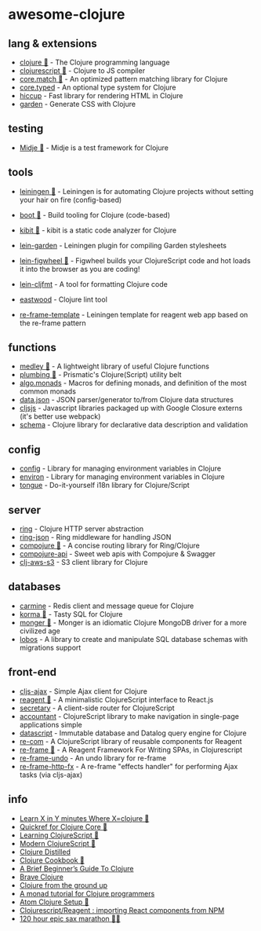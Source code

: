 # awesome-clojure

## lang & extensions
- [clojure 🌟](https://github.com/clojure/clojure) - The Clojure programming language 
- [clojurescript 🌟](https://github.com/clojure/clojurescript) - Clojure to JS compiler
- [core.match 🌟](https://github.com/clojure/core.match) - An optimized pattern matching library for Clojure
- [core.typed](https://github.com/clojure/core.typed) - An optional type system for Clojure
- [hiccup](https://github.com/weavejester/hiccup) - Fast library for rendering HTML in Clojure
- [garden](https://github.com/noprompt/garden) - Generate CSS with Clojure

## testing
- [Midje 🌟](https://github.com/marick/Midje) - Midje is a test framework for Clojure

## tools
- [leiningen 🌟](https://github.com/technomancy/leiningen) - Leiningen is for automating Clojure projects without setting your hair on fire (config-based)
- [boot 🌟](https://github.com/boot-clj/boot) - Build tooling for Clojure (code-based)

- [kibit 🌟](https://github.com/jonase/kibit) - kibit is a static code analyzer for Clojure
- [lein-garden](https://github.com/noprompt/lein-garden) - Leiningen plugin for compiling Garden stylesheets
- [lein-figwheel 🌟](https://github.com/bhauman/lein-figwheel) - Figwheel builds your ClojureScript code and hot loads it into the browser as you are coding!
- [lein-cljfmt](https://github.com/weavejester/cljfmt) - A tool for formatting Clojure code
- [eastwood](https://github.com/jonase/eastwood) - Clojure lint tool
- [re-frame-template](https://github.com/Day8/re-frame-template) - Leiningen template for reagent web app based on the re-frame pattern

## functions
- [medley 🌟](https://github.com/weavejester/medley) -  A lightweight library of useful Clojure functions
- [plumbing 🌟](https://github.com/plumatic/plumbing) - Prismatic's Clojure(Script) utility belt
- [algo.monads](https://github.com/clojure/algo.monads) - Macros for defining monads, and definition of the most common monads
- [data.json](https://github.com/clojure/data.json) - JSON parser/generator to/from Clojure data structures
- [cljsjs](https://github.com/cljsjs/packages) - Javascript libraries packaged up with Google Closure externs (it's better use webpack)
- [schema](https://github.com/plumatic/schema) - Clojure library for declarative data description and validation

## config
- [config](https://github.com/yogthos/config) - Library for managing environment variables in Clojure
- [environ](https://github.com/weavejester/environ) - Library for managing environment variables in Clojure
- [tongue](https://github.com/tonsky/tongue) - Do-it-yourself i18n library for Clojure/Script

## server
- [ring](https://github.com/ring-clojure/ring) - Clojure HTTP server abstraction
- [ring-json](https://github.com/ring-clojure/ring-json) - Ring middleware for handling JSON
- [compojure 🌟](https://github.com/weavejester/compojure) - A concise routing library for Ring/Clojure 
- [compojure-api](https://github.com/metosin/compojure-api) - Sweet web apis with Compojure & Swagger
- [clj-aws-s3](https://github.com/weavejester/clj-aws-s3) -  S3 client library for Clojure

## databases
- [carmine](https://github.com/ptaoussanis/carmine) - Redis client and message queue for Clojure
- [korma 🌟](https://github.com/korma/Korma) - Tasty SQL for Clojure
- [monger 🌟](https://github.com/michaelklishin/monger) - Monger is an idiomatic Clojure MongoDB driver for a more civilized age
- [lobos](https://github.com/budu/lobos) - A library to create and manipulate SQL database schemas with migrations support

## front-end
- [cljs-ajax](https://github.com/JulianBirch/cljs-ajax) - Simple Ajax client for Clojure
- [reagent 🌟](https://github.com/reagent-project/reagent) - A minimalistic ClojureScript interface to React.js
- [secretary](https://github.com/gf3/secretary) - A client-side router for ClojureScript
- [accountant](https://github.com/venantius/accountant) - ClojureScript library to make navigation in single-page applications simple
- [datascript](https://github.com/tonsky/datascript) - Immutable database and Datalog query engine for Clojure
- [re-com](https://github.com/Day8/re-com) - A ClojureScript library of reusable components for Reagent
- [re-frame 🌟](https://github.com/Day8/re-frame) - A Reagent Framework For Writing SPAs, in Clojurescript
- [re-frame-undo](https://github.com/Day8/re-frame-undo) - An undo library for re-frame
- [re-frame-http-fx](https://github.com/Day8/re-frame-http-fx) - A re-frame "effects handler" for performing Ajax tasks (via cljs-ajax)

## info
- [Learn X in Y minutes Where X=clojure 🌟](https://learnxinyminutes.com/docs/clojure/)
- [Quickref for Clojure Core 🌟](https://clojuredocs.org/quickref)
- [Learning ClojureScript 🌟](https://github.com/clojurians-org/clojure-ebook/blob/master/Learning%20ClojureScript.pdf)
- [Modern ClojureScript 🌟](https://github.com/magomimmo/modern-cljs)
- [Clojure Distilled](http://yogthos.github.io/ClojureDistilled.html)
- [Clojure Cookbook 🌟](https://github.com/clojure-cookbook/clojure-cookbook)
- [A Brief Beginner’s Guide To Clojure](http://www.unexpected-vortices.com/clojure/brief-beginners-guide/index.html)
- [Brave Clojure](http://www.braveclojure.com/)
- [Clojure from the ground up](https://aphyr.com/tags/Clojure-from-the-ground-up)
- [A monad tutorial for Clojure programmers](https://github.com/khinsen/monads-in-clojure)
- [Atom Clojure Setup 🌟](https://gist.github.com/jasongilman/d1f70507bed021b48625)
- [Clojurescript/Reagent : importing React components from NPM](http://blob.tomerweller.com/reagent-import-react-components-from-npm)
- [120 hour epic sax marathon 🌟🌟](http://iloveponies.github.io/120-hour-epic-sax-marathon/)
